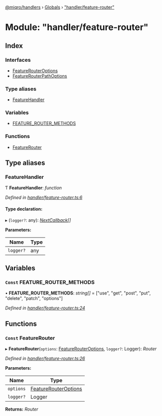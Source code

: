 [@miqro/handlers](../README.md) › [Globals](../globals.md) › ["handler/feature-router"](_handler_feature_router_.md)

# Module: "handler/feature-router"

## Index

### Interfaces

* [FeatureRouterOptions](../interfaces/_handler_feature_router_.featurerouteroptions.md)
* [FeatureRouterPathOptions](../interfaces/_handler_feature_router_.featurerouterpathoptions.md)

### Type aliases

* [FeatureHandler](_handler_feature_router_.md#featurehandler)

### Variables

* [FEATURE_ROUTER_METHODS](_handler_feature_router_.md#const-feature_router_methods)

### Functions

* [FeatureRouter](_handler_feature_router_.md#const-featurerouter)

## Type aliases

###  FeatureHandler

Ƭ **FeatureHandler**: *function*

*Defined in [handler/feature-router.ts:6](https://github.com/claukers/miqro-express/blob/70eb4a6/src/handler/feature-router.ts#L6)*

#### Type declaration:

▸ (`logger?`: any): *[NextCallback](_handler_common_index_.md#nextcallback)[]*

**Parameters:**

Name | Type |
------ | ------ |
`logger?` | any |

## Variables

### `Const` FEATURE_ROUTER_METHODS

• **FEATURE_ROUTER_METHODS**: *string[]* = ["use", "get", "post", "put", "delete", "patch", "options"]

*Defined in [handler/feature-router.ts:24](https://github.com/claukers/miqro-express/blob/70eb4a6/src/handler/feature-router.ts#L24)*

## Functions

### `Const` FeatureRouter

▸ **FeatureRouter**(`options`: [FeatureRouterOptions](../interfaces/_handler_feature_router_.featurerouteroptions.md), `logger?`: Logger): *Router*

*Defined in [handler/feature-router.ts:26](https://github.com/claukers/miqro-express/blob/70eb4a6/src/handler/feature-router.ts#L26)*

**Parameters:**

Name | Type |
------ | ------ |
`options` | [FeatureRouterOptions](../interfaces/_handler_feature_router_.featurerouteroptions.md) |
`logger?` | Logger |

**Returns:** *Router*
